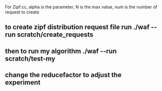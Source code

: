 For Zipf.cc, alpha is the parameter, N is the max value, num is the number of request to create

## to create zipf distribution request file run ./waf --run scratch/create_requests
## then to run my algorithm ./waf --run scratch/test-my
## change the reducefactor to adjust the experiment
